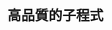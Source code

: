# 高品質的子程式
## 
<!--stackedit_data:
eyJoaXN0b3J5IjpbLTIwMjcwODY4NiwtMTkxMDE3MTc0MiwtMj
A4ODc0NjYxMl19
-->